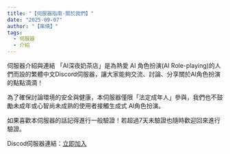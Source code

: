 ```yaml
---
title: "【伺服器指南-關於我們】"
date: "2025-09-07"
author: "【串燒】"
tags:
  - 伺服器
  - 介紹
---
```



伺服器介紹與連結
「AI深夜奶茶店」是為熱愛 AI 角色扮演(AI Role-playing)的人們而設的繁體中文Discord伺服器，讓大家能夠交流、討論、分享關於AI角色扮演的點點滴滴！

為了確保討論環境的安全與健康，本伺服器僅限「法定成年人」參與，我們也不鼓勵未成年或心智尚未成熟的使用者接觸生成式 AI角色扮演。

如果喜歡本伺服器的話記得進行一般驗證！若超過7天未驗證也隨時歡迎回來進行驗證。


Discod伺服器連結：[立即加入](https://discord.gg/9BeQfJuhgj)
